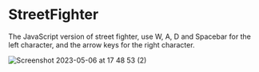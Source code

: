 # StreetFighter
The JavaScript version of street fighter, use W, A, D and Spacebar for the left character, and the arrow keys for the right character.




![Screenshot 2023-05-06 at 17 48 53 (2)](https://github.com/Pizzan8t0r/StreetFighter/assets/131811220/90899f67-78b4-4336-b00b-465ec9344c7c)
